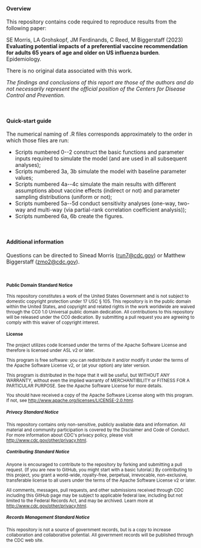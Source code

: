 #### Overview


This repository contains code required to reproduce results from the following paper: 

SE Morris, LA Grohskopf, JM Ferdinands, C Reed, M Biggerstaff (2023) **Evaluating potential impacts of a preferential vaccine recommendation for adults 65 years of age and older on US influenza burden**. Epidemiology.

There is no original data associated with this work. 

*The findings and conclusions of this report are those of the authors and do not necessarily represent the official position of the Centers for Disease Control and Prevention.*

<br>

#### Quick-start guide

The numerical naming of .R files corresponds approximately to the order in which those files are run: 

* Scripts numbered 0--2 construct the basic functions and parameter inputs required to simulate the model (and are used in all subsequent analyses);
* Scripts numbered 3a, 3b simulate the model with baseline parameter values;
* Scripts numbered 4a--4c simulate the main results with different assumptions about vaccine effects (indirect or not) and parameter sampling distributions (uniform or not);
* Scripts numbered 5a--5d conduct sensitivity analyses (one-way, two-way and multi-way (via partial-rank correlation coefficient analysis));
* Scripts numbered 6a, 6b create the figures.


<br>

#### Additional information

Questions can be directed to Sinead Morris (run7@cdc.gov) or Matthew Biggerstaff (zmo2@cdc.gov).

<br>

<small>

#### Public Domain Standard Notice

This repository constitutes a work of the United States Government and is not subject to domestic copyright protection under 17 USC § 105. This repository is in the public domain within the United States, and copyright and related rights in the work worldwide are waived through the CC0 1.0 Universal public domain dedication. All contributions to this repository will be released under the CC0 dedication. By submitting a pull request you are agreeing to comply with this waiver of copyright interest.

#### License

The project utilizes code licensed under the terms of the Apache Software License and therefore is licensed under ASL v2 or later.

This program is free software: you can redistribute it and/or modify it under the terms of the Apache Software License v2, or (at your option) any later version.

This program is distributed in the hope that it will be useful, but WITHOUT ANY WARRANTY, without even the implied warranty of MERCHANTIBILITY or FITNESS FOR A PARTICULAR PURPOSE. See the Apache Software License for more details.

You should have received a copy of the Apache Software License along with this program. If not, see http://www.apache.org/licenses/LICENSE-2.0.html.

##### Privacy Standard Notice

This repository contains only non-sensitive, publicly available data and information. All material and community participation is covered by the Disclaimer and Code of Conduct. For more information about CDC's privacy policy, please visit http://www.cdc.gov/other/privacy.html.

##### Contributing Standard Notice

Anyone is encouraged to contribute to the repository by forking and submitting a pull request. (If you are new to GitHub, you might start with a basic tutorial.) By contributing to this project, you grant a world-wide, royalty-free, perpetual, irrevocable, non-exclusive, transferable license to all users under the terms of the Apache Software License v2 or later.

All comments, messages, pull requests, and other submissions received through CDC including this GitHub page may be subject to applicable federal law, including but not limited to the Federal Records Act, and may be archived. Learn more at http://www.cdc.gov/other/privacy.html.

##### Records Management Standard Notice

This repository is not a source of government records, but is a copy to increase collaboration and collaborative potential. All government records will be published through the CDC web site.

</small>
